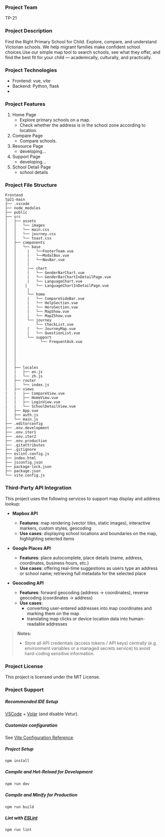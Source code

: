 ### Project Team
TP-21

### Project Description
Find the Right Primary School for Child. Explore, compare, and understand Victorian schools. We help migrant families make confident school choices.Use our simple map tool to search schools, see what they offer, and find the best fit for your child — academically, culturally, and practically.

### Project Technologies
- Frontend: vue, vite
- Backend: Python, flask 
- 
### Project Features
1. Home Page
   - Explore primary schools on a map.
   - Check whether the address is in the school zone according to location.
2. Compare Page
   - Compare schools.
3. Resource Page
   - developing...
4. Support Page
   - developing...
5. School Detail Page
   - school details

### Project File Structure
```
Frontend
tp21-main
├── .vscode
├── node_modules
├── public
├── src
│   ├── assets
│   │   └── images
│   │   └── main.css
│   │   └── journey.css
│   │   └── toast.css
│   ├── components
│   │   └── base
│   │     |   └──FooterTeam.vue
│   │     |   └──ModalBox.vue
│   │     |   └──NavBar.vue
│   │     |
│   │     |── chart
│   │     |   └── GenderBarChart.vue
│   │     |   └── GenderBarChartInDetailPage.vue
│   │     |   └── LanguageChart.vue
│   │    |    └── LanguageChartInDetailPage.vue
│   │     |
│   │     └── home
│   │     |   └── CompareSideBar.vue
│   │     |   └── HelpSection.vue
│   │     |   └── HeroSection.vue
│   │     |   └── MapShow.vue      
│   │     |   └── MapZShow.vue 
│   │     └── journey
│   │         └── CheckList.vue
│   │     |   └── JourneyMap.vue
│   │     |   └── QuestionList.vue  
│   │     └── support
│   │           └── FrequentAsk.vue 
│   │         
│   │         
│   │     
│   │
│   │
│   ├── locales
│   |   ├── en.js
│   |   └── zh.js
│   ├── router
│   │   └── index.js
│   ├── views
|   |   ├── CompareView.vue
|   |   ├── HomeView.vue
|   |   ├── LoginView.vue
|   |   └── SchoolDetailView.vue
│   ├── App.vue
│   ├── auth.js
│   └── main.js
├── .editorconfig
├── .env.development
├── .env.iter1
├── .env.iter2
├── .env.production
├── .gitattributes
├── .gitignore
├── eslint.config.js
├── index.html
├── jsconfig.json
├── package-lock.json
├── package.json
└── vite.config.js
```

### Third-Party API Integration

This project uses the following services to support map display and address lookup:

- **Mapbox API**  
  - **Features**: map rendering (vector tiles, static images), interactive markers, custom styles, geocoding  
  - **Use cases**: displaying school locations and boundaries on the map, highlighting selected items  

- **Google Places API**  
  - **Features**: place autocomplete, place details (name, address, coordinates, business hours, etc.)  
  - **Use cases**: offering real-time suggestions as users type an address or school name; retrieving full metadata for the selected place  

- **Geocoding API**  
  - **Features**: forward geocoding (address → coordinates), reverse geocoding (coordinates → address)  
  - **Use cases**:  
    - converting user-entered addresses into map coordinates and marking them on the map  
    - translating map clicks or device location data into human-readable addresses  

> **Notes:**  
> - Store all API credentials (access tokens / API keys) centrally (e.g. environment variables or a managed secrets service) to avoid hard-coding sensitive information.  

### Project License
This project is licensed under the MIT License.


### Project Support
##### Recommended IDE Setup

[VSCode](https://code.visualstudio.com/) + [Volar](https://marketplace.visualstudio.com/items?itemName=Vue.volar) (and disable Vetur).

##### Customize configuration
See [Vite Configuration Reference](https://vite.dev/config/).

##### Project Setup
```sh
npm install
```

##### Compile and Hot-Reload for Development
```sh
npm run dev
```

##### Compile and Minify for Production
```sh
npm run build
```

##### Lint with [ESLint](https://eslint.org/)
```sh
npm run lint
```
